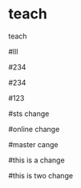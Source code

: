 # teach
teach

#lll


#234


#234

#123


#sts change

#online change


#master cange


#this is a change

#this is two change





